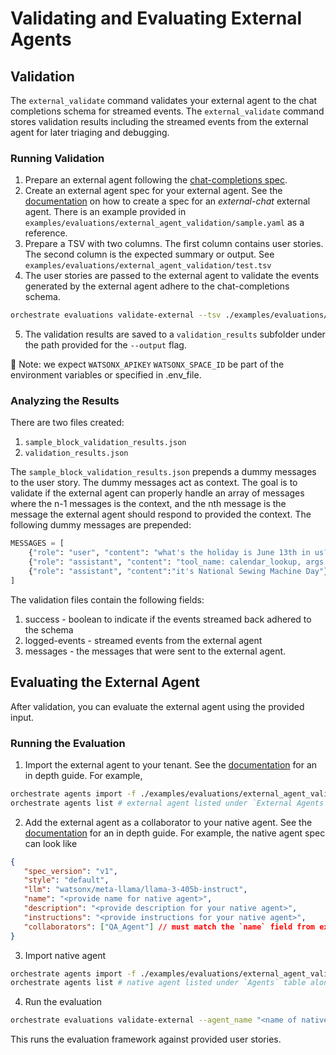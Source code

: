 # Validating and Evaluating External Agents

## Validation

The `external_validate` command validates your external agent to the chat completions schema for streamed events.
The `external_validate` command stores validation results including the streamed events from the external agent for later triaging and debugging.

### Running Validation
1. Prepare an external agent following the [chat-completions spec](https://github.com/watson-developer-cloud/watsonx-orchestrate-developer-toolkit/tree/main/external_agent).
2. Create an external agent spec for your external agent. See the [documentation](https://developer.watson-orchestrate.ibm.com/agents/build_agent#provider%3A-external-chat) on how to create a spec for an *external-chat* external agent. There is an example provided in `examples/evaluations/external_agent_validation/sample.yaml` as a reference.
3. Prepare a TSV with two columns. The first column contains user stories. The second column is the expected summary or output. See `examples/evaluations/external_agent_validation/test.tsv`
4. The user stories are passed to the external agent to validate the events generated by the external agent adhere to the chat-completions schema.
```bash
orchestrate evaluations validate-external --tsv ./examples/evaluations/external_agent_validation/test.tsv --external-agent-config ./examples/evaluations/external_agent_validation/sample.yaml --credential "<API/BEARER TOKEN>"
```
5. The validation results are saved to a `validation_results` subfolder under the path provided for the `--output` flag.

🚨 Note: we expect `WATSONX_APIKEY` `WATSONX_SPACE_ID` be part of the environment variables or specified in .env_file. 

### Analyzing the Results
There are two files created:

1. `sample_block_validation_results.json`
2. `validation_results.json`

The `sample_block_validation_results.json` prepends a dummy messages to the user story. The dummy messages act as context. The goal is to validate if the external agent can properly handle an array of messages where the n-1 messages is the context, and the nth message is the message the external agent should respond to provided the context. The following dummy messages are prepended:

```python
MESSAGES = [
    {"role": "user", "content": "what's the holiday is June 13th in us?"},
    {"role": "assistant", "content": "tool_name: calendar_lookup, args {\"location\": \"USA\", \"data\": \"06-13-2025\"}}"},
    {"role": "assistant", "content":"it's National Sewing Machine Day"}
]
```

The validation files contain the following fields:

1. success - boolean to indicate if the events streamed back adhered to the schema 
2. logged-events - streamed events from the external agent
3. messages - the messages that were sent to the external agent.

## Evaluating the External Agent
After validation, you can evaluate the external agent using the provided input.

### Running the Evaluation
1. Import the external agent to your tenant. See the [documentation](https://developer.watson-orchestrate.ibm.com/agents/build_agent#provider%3A-external-chat) for an in depth guide. For example,

```bash
orchestrate agents import -f ./examples/evaluations/external_agent_validation/sample.yaml 
orchestrate agents list # external agent listed under `External Agents` table 
```

2. Add the external agent as a collaborator to your native agent. See the [documentation](https://developer.watson-orchestrate.ibm.com/agents/build_agent#native-agents) for an in depth guide. For example, the native agent spec can look like

```json
{
   "spec_version": "v1",
   "style": "default",
   "llm": "watsonx/meta-llama/llama-3-405b-instruct",
   "name": "<provide name for native agent>",
   "description": "<provide description for your native agent>",
   "instructions": "<provide instructions for your native agent>",
   "collaborators": ["QA_Agent"] // must match the `name` field from external agent spec
}
```

3. Import native agent
```bash
orchestrate agents import -f ./examples/evaluations/external_agent_validation/native_agent.json 
orchestrate agents list # native agent listed under `Agents` table along with the external agent under the `Collaborators` column
```

4. Run the evaluation

```bash
orchestrate evaluations validate-external --agent_name "<name of native agent>" --tsv "./examples/evaluations/external_agent_validation/test.tsv" --external-agent-config "./examples/evaluations/external_agent_validation/sample.yaml"
```

This runs the evaluation framework against provided user stories.
